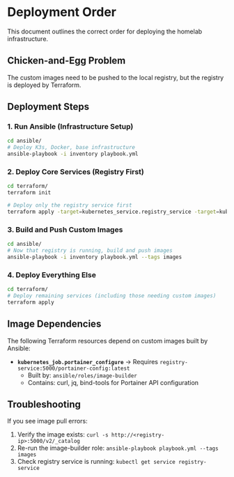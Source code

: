 # Deployment Order

This document outlines the correct order for deploying the homelab infrastructure.

## Chicken-and-Egg Problem

The custom images need to be pushed to the local registry, but the registry is deployed by Terraform.

## Deployment Steps

### 1. Run Ansible (Infrastructure Setup)

```bash
cd ansible/
# Deploy K3s, Docker, base infrastructure
ansible-playbook -i inventory playbook.yml
```

### 2. Deploy Core Services (Registry First)

```bash
cd terraform/
terraform init

# Deploy only the registry service first
terraform apply -target=kubernetes_service.registry_service -target=kubernetes_deployment.registry
```

### 3. Build and Push Custom Images

```bash
cd ansible/
# Now that registry is running, build and push images
ansible-playbook -i inventory playbook.yml --tags images
```

### 4. Deploy Everything Else

```bash
cd terraform/
# Deploy remaining services (including those needing custom images)
terraform apply
```

## Image Dependencies

The following Terraform resources depend on custom images built by Ansible:

- **`kubernetes_job.portainer_configure`** → Requires `registry-service:5000/portainer-config:latest`
  - Built by: `ansible/roles/image-builder`
  - Contains: curl, jq, bind-tools for Portainer API configuration

## Troubleshooting

If you see image pull errors:
1. Verify the image exists: `curl -s http://<registry-ip>:5000/v2/_catalog`
2. Re-run the image-builder role: `ansible-playbook playbook.yml --tags images`
3. Check registry service is running: `kubectl get service registry-service`